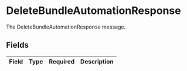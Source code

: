 # DeleteBundleAutomationResponse

The DeleteBundleAutomationResponse message.


## Fields

| Field       | Type        | Required    | Description |
| ----------- | ----------- | ----------- | ----------- |